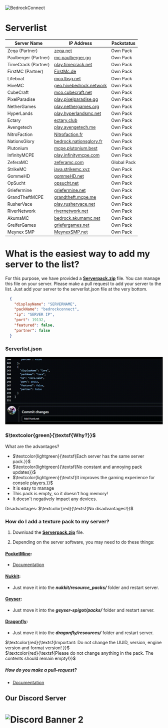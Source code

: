 ![BedrockConnect](https://cdn.discordapp.com/attachments/1022232337938911262/1099499823029305384/channels4_banner.jpg)

# Serverlist

| Server Name           | IP Address              |       	Packstatus     	                  |
|-----------------------|-------------------------|-------------------------------------------|
| Zeqa (Partner)        | [zeqa.net](https://pack.bedrockhub.io/zeqa)                         | Own Pack | 
| Paulberger (Partner)  | [mc.paulberger.gg](https://pack.bedrockhub.io/paulberger)           | Own Pack | 
| TimeCrack (Partner)   | [play.timecrack.net](https://pack.bedrockhub.io/timecrack)          | Own Pack |  
| FirstMC (Partner)     | [FirstMc.de](https://pack.bedrockhub.io/firstmc)                    | Own Pack |  
| Lifeboat              | [mco.lbsg.net](https://pack.bedrockhub.io/lbsg)                     | Own Pack |  
| HiveMC                | [geo.hivebedrock.network](https://pack.bedrockhub.io/hivemc)        | Own Pack | 
| CubeCraft             | [mco.cubecraft.net](https://pack.bedrockhub.io/cubecraft)           | Own Pack | 
| PixelParadise         | [play.pixelparadise.gg](https://pack.bedrockhub.io/pixelparadise)   | Own Pack | 
| NetherGames           | [play.nethergames.org](https://pack.bedrockhub.io/nethergames)      | Own Pack | 
| HyperLands            | [play.hyperlandsmc.net](https://pack.bedrockhub.io/hyperlands)      | Own Pack | 
| Ectary                | [ectary.club](https://pack.bedrockhub.io/ectary)                    | Own Pack | 
| Avengetech            | [play.avengetech.me](https://pack.bedrockhub.io/avengetech)         | Own Pack | 
| NitroFaction          | [Nitrofaction.fr](https://pack.bedrockhub.io/nitrofaction)          | Own Pack | 
| NationsGlory          | [bedrock.nationsglory.fr](https://pack.bedrockhub.io/NationsGlory)  | Own Pack | 
| Plutonium             | [mcpe.plutonium.best](https://pack.bedrockhub.io/plutonium)         | Own Pack |  
| InfinityMCPE          | [play.infinitymcpe.com](https://pack.bedrockhub.io/infinitymcpe)    | Own Pack | 
| ZeferaMC              | [zeferamc.com](https://pack.bedrockhub.io/bedrockconnect)           | Global Pack | 
| StrikeMC              | [java.strikemc.xyz](https://pack.bedrockhub.io/strikemc)            | Own Pack | 
| GommeHD               | [gommeHD.net](https://pack.bedrockhub.io/gommehd)                   | Own Pack | 
| OpSucht               | [opsucht.net](https://pack.bedrockhub.io/opsucht)                   | Own Pack |  
| Griefermine           | [griefermine.net](ttps://pack.bedrockhub.io/griefermine)            | Own Pack |  
| GrandTheftMCPE        | [grandtheft.mcpe.me](https://pack.bedrockhub.io/grandtheftmcpe)     | Own Pack | 
| RusherVace            | [play.rushervace.net](https://pack.bedrockhub.io/rushervace)        | Own Pack | 
| RiverNetwork          | [rivernetwork.net](https://pack.bedrockhub.io/rivernetwork)         | Own Pack |  
| AkumaMC               | [bedrock.akumamc.net](https://pack.bedrockhub.io/akumamc)           | Own Pack |  
| GreiferGames          | [griefergames.net](https://pack.bedrockhub.io/griefergames)         | Own Pack | 
| Meynex SMP            | [MeynexSMP.net](https://pack.bedrockhub.io/griefermine)             | Own Pack | 


# What is the easiest way to add my server to the list?

For this purpose, we have provided a [<strong>Serverpack.zip</strong>](https://pack.bedrockhub.io/bedrockconnect) file. You can manage this file on your server. Please make a pull request to add your server to the list. Just add your server to the serverlist.json file at the very bottom.

```json
  {
    "displayName": "SERVERNAME",
    "packName": "bedrockconnect",
    "ip": "SERVER IP",
    "port": 19132,
    "featured": false,
    "partner": false
  }
```

### Serverlist.json
![HowAddthat](https://github.com/BedrockHubIO/BedrockConnect-Serverlist/blob/c710fd83b8abb3379d6aa9169727c22f64c66d50/0423-_1_.gif)

### $\textcolor{green}{\textsf{Why?}}$
What are the advantages?
- $\textcolor{lightgreen}{\textsf{Each server has the same server pack.}}$ 
- $\textcolor{lightgreen}{\textsf{No constant and annoying pack updates}}$
- $\textcolor{lightgreen}{\textsf{It improves the gaming experience for console players.}}$  
- It is easy to manage
- This pack is empty, so it doesn't hog memory!
- It doesn't negatively impact any devices.

Disadvantages: 
$\textcolor{red}{\textsf{No disadvantages!}}$ 

### How do I add a texture pack to my server?

1. Download the [<strong>Serverpack.zip</strong>](https://pack.bedrockhub.io/bedrockconnect) file.

2. Depending on the server software, you may need to do these things: 

#### [PocketMine](https://discord.com/invite/xxp7VAYQtn): 
- [Documentation](https://github.com/pmmp/PocketMine-MP/blob/stable/resources/resource_packs.yml) 


#### [Nukkit](https://discord.com/invite/5PzMkyK):
- Just move it into the ***nukkit/resource_packs/*** folder and restart server. 


#### [Geyser](https://discord.com/invite/geysermc):
- Just move it into the ***geyser-spigot/packs/*** folder and restart server.


#### [Dragonfly](https://discord.gg/NRbJ9Q8zmn): 
- Just move it into the ***dragonfly/resources/*** folder and restart server.
	



$\textcolor{red}{\textsf{Important: Do not change the UUID, version, engine version and format version! }}$   
$\textcolor{red}{\textsf{Please do not change anything in the pack. The contents should remain empty!}}$ 
##### How do you make a pull-request?
- [Documentation](https://docs.github.com/en/pull-requests/collaborating-with-pull-requests/proposing-changes-to-your-work-with-pull-requests/about-pull-requests)

## Our Discord Server
![Discord Banner 2](https://discordapp.com/api/guilds/880891245306740807/widget.png?style=banner2)
=======
